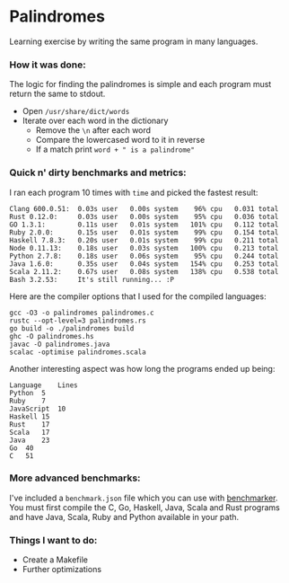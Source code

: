# Palindromes

Learning exercise by writing the same program in many languages. 

### How it was done:

The logic for finding the palindromes is simple and each program must return the same to stdout.

- Open `/usr/share/dict/words`
- Iterate over each word in the dictionary 
	- Remove the `\n` after each word
	- Compare the lowercased word to it in reverse
	- If a match print `word + " is a palindrome"`

### Quick n' dirty benchmarks and metrics:

I ran each program 10 times with `time` and picked the fastest result:

	Clang 600.0.51:  0.03s user   0.00s system    96% cpu   0.031 total
	Rust 0.12.0:     0.03s user   0.00s system    95% cpu   0.036 total
	GO 1.3.1:        0.11s user   0.01s system   101% cpu   0.112 total
	Ruby 2.0.0:      0.15s user   0.01s system    99% cpu   0.154 total
	Haskell 7.8.3:   0.20s user   0.01s system    99% cpu   0.211 total
	Node 0.11.13:    0.18s user   0.03s system   100% cpu   0.213 total
	Python 2.7.8:    0.18s user   0.06s system    95% cpu   0.244 total
	Java 1.6.0:      0.35s user   0.04s system   154% cpu   0.253 total
	Scala 2.11.2:    0.67s user   0.08s system   138% cpu   0.538 total
	Bash 3.2.53:     It's still running... :P

Here are the compiler options that I used for the compiled languages:

	gcc -O3 -o palindromes palindromes.c
	rustc --opt-level=3 palindromes.rs
	go build -o ./palindromes build
	ghc -O palindromes.hs
	javac -O palindromes.java
	scalac -optimise palindromes.scala

Another interesting aspect was how long the programs ended up being:

	Language	Lines	
	Python	5	
	Ruby	7	
	JavaScript	10	
	Haskell 15	
	Rust	17	
	Scala	17	
	Java	23	
	Go	40	
	C	51

### More advanced benchmarks:

I've included a `benchmark.json` file which you can use with [benchmarker](https://github.com/montanaflynn/benchmarker). You must first compile the C, Go, Haskell, Java, Scala and Rust programs and have Java, Scala, Ruby and Python available in your path.

### Things I want to do: 

- Create a Makefile
- Further optimizations
